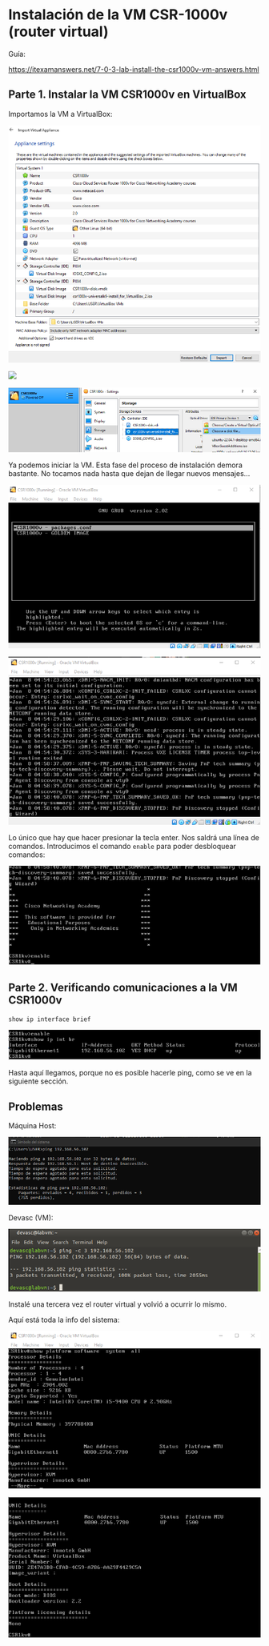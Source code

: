 # Instalación de la VM CSR-1000v (router virtual)

Guía: 

https://itexamanswers.net/7-0-3-lab-install-the-csr1000v-vm-answers.html

## Parte 1. Instalar la VM CSR1000v en VirtualBox

Importamos la VM a VirtualBox:

![](pics_gifs/2023-01-08-20-05-43.png)

![](pics_gifs/2023-01-07-23-40-31.png)

![](pics_gifs/2023-01-07-23-41-26.png)

Ya podemos iniciar la VM. Esta fase del proceso de instalación demora bastante. No tocamos nada hasta que dejan de llegar nuevos mensajes...

![](pics_gifs/2023-01-07-23-52-07.png)

![](pics_gifs/2023-01-07-23-59-17.png)

Lo único que hay que hacer presionar la tecla enter. Nos saldrá una línea de comandos. Introducimos el comando `enable` para poder desbloquear comandos:


![](pics_gifs/2023-01-08-00-09-42.png)

## Parte 2. Verificando comunicaciones a la VM CSR1000v

```
show ip interface brief
```

![](pics_gifs/2023-01-08-20-45-30.png)

Hasta aquí llegamos, porque no es posible hacerle ping, como se ve en la siguiente sección.

## Problemas

Máquina Host:

![](pics_gifs/2023-01-08-20-53-00.png)

Devasc (VM):

![](pics_gifs/2023-01-08-21-00-12.png)

Instalé una tercera vez el router virtual y volvió a ocurrir lo mismo.

Aquí está toda la info del sistema:

![](pics_gifs/2023-01-09-00-38-40.png)

![](pics_gifs/2023-01-09-00-39-13.png)